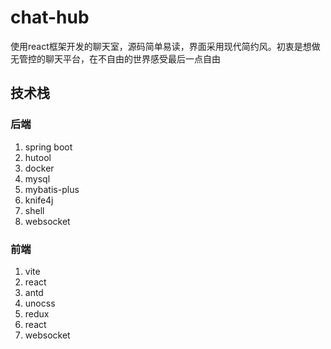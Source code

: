 # chat-hub

使用react框架开发的聊天室，源码简单易读，界面采用现代简约风。初衷是想做无管控的聊天平台，在不自由的世界感受最后一点自由

## 技术栈

### 后端

1. spring boot
2. hutool
3. docker
4. mysql
5. mybatis-plus
6. knife4j
7. shell 
8. websocket

### 前端

1. vite
2. react
3. antd
4. unocss
5. redux
6. react
7. websocket